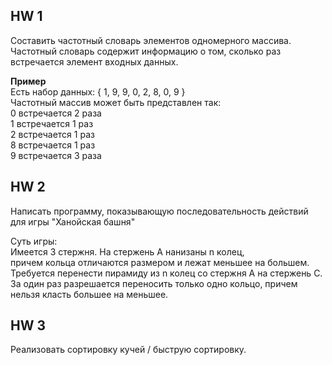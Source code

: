 <h2>HW 1</h2>
<p>
    Составить частотный словарь элементов одномерного массива.<br>
    Частотный словарь содержит информацию о том, сколько раз встречается элемент входных данных.
</p>

<p>
    <b>Пример</b><br>
    Есть набор данных: { 1, 9, 9, 0, 2, 8, 0, 9 }<br>
    Частотный массив может быть представлен так:<br>
    0 встречается 2 раза<br>
    1 встречается 1 раз<br>
    2 встречается 1 раз<br>
    8 встречается 1 раз<br>
    9 встречается 3 раза<br>
</p>

<h2>HW 2</h2>
<p>
    Написать программу, показывающую последовательность действий для игры "Ханойская башня"
</p>
<p>
    Суть игры:<br>
    Имеется 3 стержня. На стержень A нанизаны n колец,<br>
    причем кольца отличаются размером и лежат меньшее на большем.
    Требуется перенести пирамиду из n колец со стержня A на стержень C.<br>
    За один раз разрешается переносить только одно кольцо, причем нельзя класть большее на меньшее.
</p>

<h2>HW 3</h2>
<p>Реализовать сортировку кучей / быструю сортировку.</p>